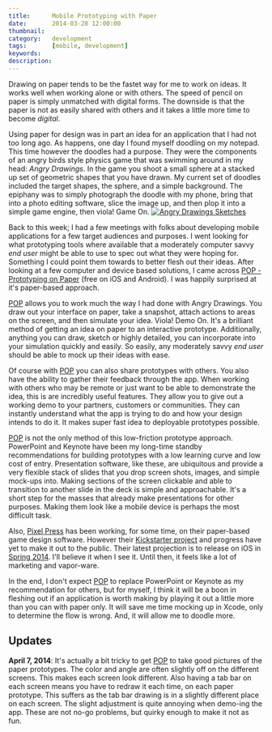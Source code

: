 ```yaml
---
title: 		Mobile Prototyping with Paper
date: 		2014-03-28 12:00:00
thumbnail:
category:	development
tags: 		[mobile, development]
keywords:
description:
---
```

Drawing on paper tends to be the fastet way for me to work on ideas. It
works well when working alone or with others. The speed of pencil on
paper is simply unmatched with digital forms. The downside is that the
paper is not as easily shared with others and it takes a little more
time to become *digital*.


Using paper for design was in part an idea for an application that I had
not too long ago. As happens, one day I found myself doodling on my
notepad. This time however the doodles had a purpose. They were the
components of an angry birds style physics game that was swimming around
in my head: *Angry Drawings*. In the game you shoot a small sphere at a
stacked up set of geometric shapes that you have drawn. My current set
of doodles included the target shapes, the sphere, and a simple
background. The epiphany was to simply photograph the doodle with my
phone, bring that into a photo editing software, slice the image up, and
then plop it into a simple game engine, then viola! Game On. [![Angry
Drawings Sketches][5]][6]

Back to this week; I had a few meetings with folks about developing
mobile applications for a few target audiences and purposes. I went
looking for what prototyping tools where available that a moderately
computer savvy *end user* might be able to use to spec out what they
were hoping for. Something I could point them towards to better flesh
out their ideas. After looking at a few computer and device based
solutions, I came across [POP - Prototyping on Paper][1] (free on iOS
and Android). I was happily surprised at it's paper-based approach.

[POP][1] allows you to work much the way I had done with Angry Drawings.
You draw out your interface on paper, take a snapshot,  attach actions
to areas on the screen, and then simulate your idea. Viola! Demo On.
It's a brilliant method of getting an idea on paper to an interactive
prototype. Additionally, anything you can draw, sketch or highly
detailed, you can incorporate into your simulation quickly and easily.
So easily, any moderately savvy *end user* should be able to mock up
their ideas with ease.

Of course with [POP][1] you can also share prototypes with others. You
also have the ability to gather their feedback through the app. When
working with others who may be remote or just want to be able to
demonstrate the idea, this is are incredibly useful features. They allow
you to give out a working demo to your partners, customers or
communities. They can instantly understand what the app is trying to do
and how your design intends to do it. It makes super fast idea to
deployable prototypes possible.

[POP][1] is not the only method of this low-friction prototype approach.
PowerPoint and Keynote have been my long-time standby recommendations
for building prototypes with a low learning curve and low cost of entry.
Presentation software, like these, are ubiquitous and provide a very
flexible stack of slides that you drop screen shots, images, and simple
mock-ups into. Making sections of the screen clickable and able to
transition to another slide in the deck is simple and approachable. It's
a short step for the masses that already make presentations for other
purposes. Making them look like a mobile device is perhaps the most
difficult task.

Also, [Pixel Press][2] has been working, for some time, on their
paper-based game design software. However their [Kickstarter project][3]
and progress have yet to make it out to the public. Their latest
projection is to release on iOS in [Spring 2014][4]. I'll believe it
when I see it. Until then, it feels like a lot of marketing and
vapor-ware.

In the end, I don't expect [POP][1] to replace PowerPoint or Keynote as
my recommendation for others, but for myself, I think it will be a boon
in fleshing out if an application is worth making by playing it out a
little more than you can with paper only. It will save me time mocking
up in Xcode, only to determine the flow is wrong. And, it will allow me
to doodle more.

## Updates

**April 7, 2014**: It's actually a bit tricky to get [POP][1] to take
good pictures of the paper prototypes. The color and angle are often
slightly off on the different screens. This makes each screen look
different. Also having a tab bar on each screen means you have to redraw
it each time, on each paper prototype. This suffers as the tab bar
drawing is in a slightly different place on each screen. The slight
adjustment is quite annoying when demo-ing the app. These are not no-go
problems, but quirky enough to make it not as fun.

[1]: https://popapp.in
[2]: http://projectpixelpress.com
[3]: https://www.kickstarter.com/projects/robinrath/pixel-press-draw-your-own-video-game
[4]: http://projectpixelpress.com
[5]: {{"/projects/angry-drawings-sketch-small.jpg"|prepend:site.assetsurl}}
[6]: {{"/projects/angry-drawings-sketch.jpg"|prepend:site.assetsurl}}
